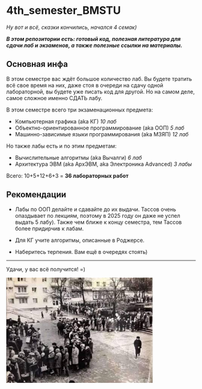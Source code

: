 # 4th_semester_BMSTU

*Ну вот и всё, сказки кончились, начался 4 семак)*


***В этом репозитории есть: готовый код, полезная литература для сдачи лаб и экзаменов, а также полезные ссылки на материалы.***

**Основная инфа**
---

В этом семестре вас ждёт большое количество лаб. Вы будете тратить всё свое время на них, даже стоя в очереди на сдачу одной лабораторной, вы будете уже писать код для другой. Но на самом деле, самое сложное именно СДАТЬ лабу.

В этом семестре всего три экзаменационных предмета:

- Компьютерная графика (aka КГ)     *10 лаб*
- Объектно-ориентированное программирование (aka ООП) *5 лаб*
- Машинно-зависимые языки программирования (aka МЗЯП) *12 лаб*

Но также лабы есть и по этим предметам:

- Вычислительные алгоритмы (aka Вычалги) *6 лаб*
- Архитектура ЭВМ (aka АрхЭВМ, aka Электроника Advanced) *3 лабы*

Всего: 10+5+12+6+3 = **36 лабораторных работ**

**Рекомендации**
---

- Лабы по ООП делайте и сдавайте до их выдачи. Тассов очень опаздывает по лекциям, поэтому в 2025 году он даже не успел выдать 5 лабу). Также чем ближе к концу семестра, тем Тассов более придирчив к лабам.

- Для КГ учите алгоритмы, описанные в Роджерсе. 

- Наберитесь терпения. Вам ещё в очередях стоять)

***
Удачи, у вас всё получится! =)

![Иллюстрация](./funny_moment.jpg)

